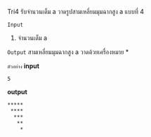 Tri4
รับจำนวนเต็ม a วาดรูปสามเหลี่ยมมุมฉากสูง a แบบที่ 4

`Input`
1. จำนวนเต็ม a

`Output`
สามเหลี่ยมมุมฉากสูง a วาดด้วยเครื่องหมาย \*

`ตัวอย่าง`
__input__
```
5
```
__output__
```
*****
 ****
  ***
   **
    *
```
